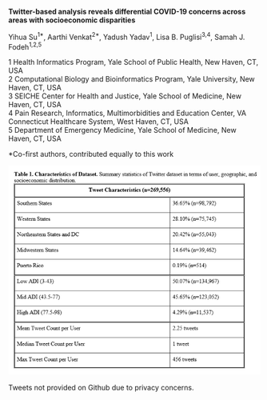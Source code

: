 **Twitter-based analysis reveals differential COVID-19 concerns across areas with socioeconomic disparities**  

Yihua Su<sup>1*</sup>, Aarthi Venkat<sup>2*</sup>, Yadush Yadav<sup>1</sup>, Lisa B. Puglisi<sup>3,4</sup>, Samah J. Fodeh<sup>1,2,5</sup>  

1 Health Informatics Program, Yale School of Public Health, New Haven, CT, USA  
2 Computational Biology and Bioinformatics Program, Yale University, New Haven, CT, USA  
3 SEICHE Center for Health and Justice, Yale School of Medicine, New Haven, CT, USA  
4 Pain Research, Informatics, Multimorbidities and Education Center, VA Connecticut Healthcare System, West Haven, CT, USA  
5 Department of Emergency Medicine, Yale School of Medicine, New Haven, CT, USA  

*Co-first authors, contributed equally to this work  

![](tweet-numbers.PNG)


Tweets not provided on Github due to privacy concerns.  
